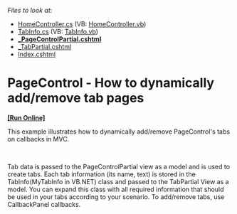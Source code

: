 <!-- default file list -->
*Files to look at*:

* [HomeController.cs](./CS/E4864/Controllers/HomeController.cs) (VB: [HomeController.vb](./VB/E4864/Controllers/HomeController.vb))
* [TabInfo.cs](./CS/E4864/Models/TabInfo.cs) (VB: [TabInfo.vb](./VB/E4864/Models/TabInfo.vb))
* **[_PageControlPartial.cshtml](./CS/E4864/Views/Home/_PageControlPartial.cshtml)**
* [_TabPartial.cshtml](./CS/E4864/Views/Home/_TabPartial.cshtml)
* [Index.cshtml](./CS/E4864/Views/Home/Index.cshtml)
<!-- default file list end -->
# PageControl - How to dynamically add/remove tab pages
<!-- run online -->
**[[Run Online]](https://codecentral.devexpress.com/e4864)**
<!-- run online end -->


<p>This example illustrates how to dynamically add/remove PageControl's tabs on callbacks in MVC.</p><br />
<p>Tab data is passed to the PageControlPartial view as a model and is used to create tabs. Each tab information (its name, text) is stored in the TabInfo(MyTabInfo in VB.NET) class and passed to the TabPartial View as a model. You can expand this class with all required information that should be used in your tabs according to your scenario. To add/remove tabs, use CallbackPanel callbacks.</p>

<br/>


